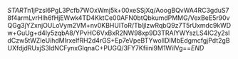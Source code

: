 $START$n1jPzsl6PgL3Pcfb7WOxWmj5k+00xeSSjXq/AoogBQvWA4RC3gduS78f4armLvrHIh6fHjEWwk4TD4KktCe00AFN0btQbkumdPMMG/VexBeE5r90vQGg3jYZxnjOULoVym2VM+nv0KBHUlToR/TbljlzwRqbQ9z7T5rUxmdc9kWDw+GuUg+d4ly5zqbA8/YPvHC6VxBxR2NW98xp9D3TRAlYWYszLS4IC2y2sldCzw5tWZleUihdMIrxelfRH2d4rGS+Ep7eVpeBTYwoIlDIMbEdgmcfgjPdt2gBUXfdjdRUxjS3ldNCFynxGlqnaC+PUGQ/3FY7Kfiini9M1WiIVg==$END$